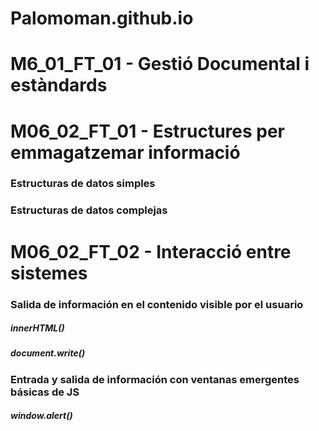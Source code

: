 # Palomoman.github.io
<h1>M6_01_FT_01 - Gestió Documental i estàndards</h1>
<script async src="//jsfiddle.net/Palomoman/whpuat5g/19/embed/"></script>
<h1>M06_02_FT_01 - Estructures per emmagatzemar informació</h1>
<h3>Estructuras de datos simples</h3>
<script async src="//jsfiddle.net/Palomoman/p37u5y8o/32/embed/"></script>
<script async src="//jsfiddle.net/Palomoman/kw7zgc5e/15/embed/"></script>
<h3>Estructuras de datos complejas</h3>
<script async src="//jsfiddle.net/Palomoman/rbfLdykv/22/embed/"></script>
<h1>M06_02_FT_02 - Interacció entre sistemes</h1>
<h3>Salida de información en el contenido visible por el usuario</h3>
<h5>innerHTML()</h5>
<script async src="//jsfiddle.net/Palomoman/r92pd4av/16/embed/"></script>
<h5>document.write()</h5>
<script async src="//jsfiddle.net/Palomoman/p2thc6qg/15/embed/"></script>
<h3>Entrada y salida de información con ventanas emergentes básicas de JS</h3>
<h5>window.alert()</h5>
